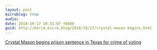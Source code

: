 ```yaml
---
layout: post
microblog: true
audio: 
date: 2018-10-17 10:31:07 +0800
guid: http://kerim.micro.blog/2018/10/17/crystal-mason-begins.html
---
```

[Crystal Mason begins prison sentence in Texas for crime of voting](https://www.theguardian.com/us-news/2018/sep/28/crystal-mason-begins-prison-sentence-in-texas-for-of-voting?fbclid=IwAR35QKq3729S3jbwDt4ahp7_sNW-qkMO5s14CyuXrkFBrh0kO4OHOaUa5yI)
